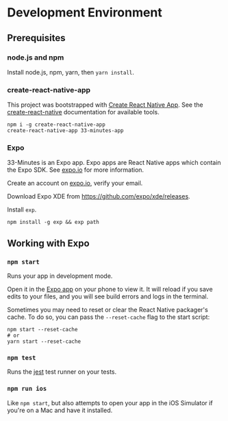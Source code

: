 # Development Environment

## Prerequisites

### node.js and npm

Install node.js, npm, yarn, then `yarn install`.

### create-react-native-app

This project was bootstrapped with [Create React Native App](https://github.com/react-community/create-react-native-app). See the [create-react-native](https://github.com/react-community/create-react-native-app/blob/master/react-native-scripts/template/README.md) documentation for available tools.

```
npm i -g create-react-native-app
create-react-native-app 33-minutes-app
```

### Expo

33-Minutes is an Expo app. Expo apps are React Native apps which contain the Expo SDK. See [expo.io](https://docs.expo.io/versions/v28.0.0/) for more information.

Create an account on [expo.io](https://expo.io), verify your email.

Download Expo XDE from https://github.com/expo/xde/releases.

Install `exp`.

```
npm install -g exp && exp path
```

## Working with Expo

### `npm start`

Runs your app in development mode.

Open it in the [Expo app](https://expo.io) on your phone to view it. It will reload if you save edits to your files, and you will see build errors and logs in the terminal.

Sometimes you may need to reset or clear the React Native packager's cache. To do so, you can pass the `--reset-cache` flag to the start script:

```
npm start --reset-cache
# or
yarn start --reset-cache
```

### `npm test`

Runs the [jest](https://github.com/facebook/jest) test runner on your tests.

### `npm run ios`

Like `npm start`, but also attempts to open your app in the iOS Simulator if you're on a Mac and have it installed.

